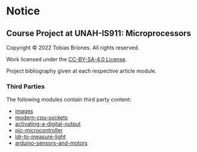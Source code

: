 # Notice

## Course Project at UNAH-IS911: Microprocessors

Copyright © 2022 Tobias Briones. All rights reserved.

Work licensed under the [CC-BY-SA-4.0 License](LICENSE).

Project bibliography given at each respective article module.

### Third Parties

The following modules contain third party content:

- [images](images/notice.md)
- [modern-cpu-sockets](modern-cpu-sockets/images/notice.md)
- [activating-a-digital-output](activating-a-digital-output/images/notice.md)
- [pic-microcontroller](pic-microcontroller/images/notice.md)
- [ldr-to-measure-light](ldr-to-measure-light/images/notice.md)
- [arduino-sensors-and-motors](arduino-sensors-and-motors/images/notice.md)
